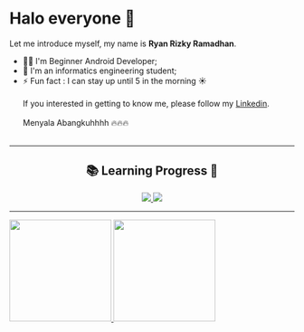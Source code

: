# Halo everyone 🙌

Let me introduce myself, my name is **Ryan Rizky Ramadhan**.<br>
- 👨‍🦱 I'm Beginner Android Developer;
- 🏫 I'm an informatics engineering student;
- ⚡ Fun fact : I can stay up until 5 in the morning ☀️<br><br>
If you interested in getting to know me, please follow my [Linkedin](https://www.linkedin.com/in/ryan-rizky-ramadhan-a82487137/).<br><br>
Menyala Abangkuhhhh :fire::fire::fire: <br><br>
<hr>
<div align="center">
  <h2 align="center">📚 Learning Progress 🎯</h2>
  <a href="https://skillicons.dev">
    <img src="https://skillicons.dev/icons?i=flutter,kotlin,cpp,arduino" />
    <img src="https://skillicons.dev/icons?i=html,css,js,php" />
  </a>
</p>
</div>
<hr>
<p align="left">
<a href="https://github.com/iamryanrmdn">
  <img height="180em" src="https://github-readme-stats-eight-theta.vercel.app/api?username=iamryanrmdn&show_icons=true&theme=algolia&include_all_commits=true&count_private=true"/>
  <img height="180em" src="https://github-readme-stats-eight-theta.vercel.app/api/top-langs/?username=iamryanrmdn&layout=compact&theme=algolia"/>
</a>
</p>
